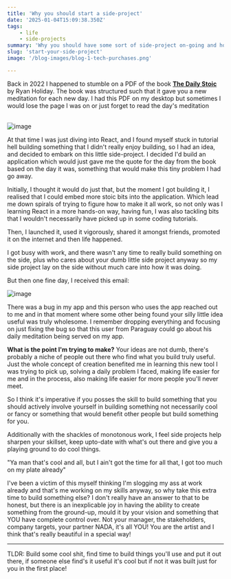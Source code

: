 ```yaml
---
title: 'Why you should start a side-project'
date: '2025-01-04T15:09:38.350Z'
tags:
    - life
    - side-projects
summary: 'Why you should have some sort of side-project on-going and how it can sometimes feel an escape from the ordinary'
slug: 'start-your-side-project'
image: '/blog-images/blog-1-tech-purchases.png'

---
```


Back in 2022 I happened to stumble on a PDF of the book **[The Daily Stoic](https://g.co/kgs/rLQM73M)** by Ryan Holiday. The book was structured such that it gave you a new meditation for each new day. I had this PDF on my desktop but sometimes I would lose the page I was on or just forget to read the day's meditation<br/><br/>

![image](/blog-images/blog-2-side-projects-cover.png)

At that time I was just diving into React, and I found myself stuck in tutorial hell building something that I didn't really enjoy building, so I had an idea, and decided to embark on this little side-project. I decided I'd build an application which would just gave me the quote for the day from the book based on the day it was, something that would make this tiny problem I had go away.

Initially, I thought it would do just that, but the moment I got building it, I realised that I could embed more stoic bits into the application. Which lead me down spirals of trying to figure how to make it all work, so not only was I learning React in a more hands-on way, having fun, I was also tackling bits that I wouldn't necessarily have picked up in some coding tutorials.

Then, I launched it, used it vigorously, shared it amongst friends, promoted it on the internet and then life happened.

I got busy with work, and there wasn't any time to really build something on the side, plus who cares about your dumb little side project anyway so my side project lay on the side without much care into how it was doing.

But then one fine day, I received this email:

![image](/blog-images/blog-2-side-projects.png)

There was a bug in my app and this person who uses the app reached out to me and in that moment where some other being found your silly little idea useful was truly wholesome. I remember dropping everything and focusing on just fixing the bug so that this user from Paraguay could go about his daily meditation being served on my app.

**What is the point I'm trying to make?**
Your ideas are not dumb, there's probably a niche of people out there who find what you build truly useful. Just the whole concept of creation benefited me in learning this new tool I was trying to pick up, solving a daily problem I faced, making life easier for me and in the process, also making life easier for more people you'll never meet.

So I think it's imperative if you posses the skill to build something that you should actively involve yourself in building something not necessarily cool or fancy or something that would benefit other people but build something for you.

Additionally with the shackles of monotonous work, I feel side projects help sharpen your skillset, keep upto-date with what's out there and give you a playing ground to do cool things.

"Ya man that's cool and all, but I ain't got the time for all that, I got too much on my plate already"

I've been a victim of this myself thinking I'm slogging my ass at work already and that's me working on my skills anyway, so why take this extra time to build something else? I don't really have an answer to that to be honest, but there is an inexplicable joy in having the ability to create something from the ground-up, mould it by your vision and something that YOU have complete control over. Not your manager, the stakeholders, company targets, your partner NADA, it's all YOU! You are the artist and I think that's really beautiful in a special way!


---
TLDR: Build some cool shit, find time to build things you'll use and put it out there, if someone else find's it useful it's cool but if not it was built just for you in the first place!